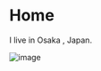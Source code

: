 # Home

I live in Osaka , Japan. 

![image](http://www.google.co.jp/imgres?imgurl=http://upload.wikimedia.org/wikipedia/ja/b/b2/%2525E9%252580%25259A%2525E5%2525A4%2525A9%2525E9%252596%2525A3.jpg&imgrefurl=http://ja.wikipedia.org/wiki/%25E3%2583%2595%25E3%2582%25A1%25E3%2582%25A4%25E3%2583%25AB:%25E9%2580%259A%25E5%25A4%25A9%25E9%2596%25A3.jpg&h=1824&w=1140&tbnid=msupihYyXTl5SM:&zoom=1&docid=3TdlNjhFmGgZLM&ei=HFl-VaCeLuOOmwXj1LSYDQ&tbm=isch&ved=0CCMQMygAMABqFQoTCKCc_NnykMYCFWPHpgodYyoN0w)

